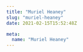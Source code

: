 ```yaml
---
title: "Muriel Heaney"
slug: "muriel-heaney"
date: 2021-02-15T15:52:48Z

meta:
  name: "Muriel Heaney"
---
```


